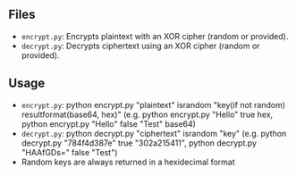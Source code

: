 ## Files
- `encrypt.py`: Encrypts plaintext with an XOR cipher (random or provided).
- `decrypt.py`: Decrypts ciphertext using an XOR cipher (random or provided).
## Usage
- `encrypt.py`: python encrypt.py "plaintext" israndom "key(if not random) resultformat(base64, hex)" (e.g. python encrypt.py "Hello" true hex, python encrypt.py "Hello" false "Test" base64)
- `decrypt.py`: python decrypt.py "ciphertext" israndom "key" (e.g. python decrypt.py "784f4d387e" true "302a215411", python decrypt.py "HAAfGDs=" false "Test")
- Random keys are always returned in a hexidecimal format
